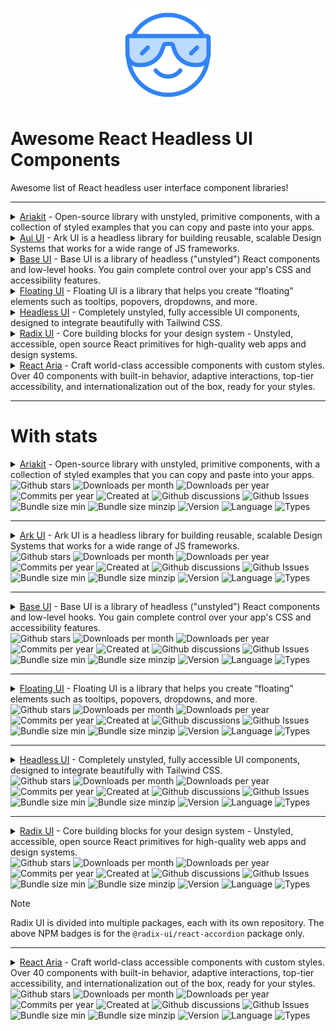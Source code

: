 
<p align="center">
  <img width="150" height="150" src="./assets/awesome.png">
</p>

# Awesome React Headless UI Components
Awesome list of React headless user interface component libraries!

---
<details>
    <summary><a href="https://ariakit.org">Ariakit</a> - Open-source library with unstyled, primitive components, with a collection of styled examples that you can copy and paste into your apps.</summary>

[![Ariakit github card](https://github-stats.h3.nu/api/pin/?username=ariakit&repo=ariakit)](https://github.com/ariakit/ariakit)
</details>

<details>
    <summary><a href="https://ark-ui.com/">Aui UI</a> - Ark UI is a headless library for building reusable, scalable Design Systems that works for a wide range of JS frameworks.</summary>

[![github card](https://github-stats.h3.nu/api/pin/?username=chakra-ui&repo=ark)](https://github.com/chakra-ui/ark)
</details>


<details>
    <summary><a href="https://mui.com/base-ui/">Base UI</a> - Base UI is a library of headless ("unstyled") React components and low-level hooks. You gain complete control over your app's CSS and accessibility features.</summary>

[![github card](https://github-stats.h3.nu/api/pin/?username=mui&repo=base-ui)](https://github.com/mui/base-ui)
</details>

<details>
    <summary><a href="https://floating-ui.com/">Floating UI</a> - Floating UI is a library that helps you create “floating” elements such as tooltips, popovers, dropdowns, and more.</summary>

[![github card](https://github-stats.h3.nu/api/pin/?username=floating-ui&repo=floating-ui)](https://github.com/floating-ui/floating-ui)
</details>

<details>
    <summary><a href="https://headlessui.com/">Headless UI</a> - Completely unstyled, fully accessible UI components, designed to integrate beautifully with Tailwind CSS.</summary>

[![github card](https://github-stats.h3.nu/api/pin/?username=tailwindlabs&repo=headlessui)](https://github.com/tailwindlabs/headlessui)
</details>

<details>
    <summary><a href="https://www.radix-ui.com/">Radix UI</a> - Core building blocks for your design system - Unstyled, accessible, open source React primitives for high-quality web apps and design systems.</summary>

[![github card](https://github-stats.h3.nu/api/pin/?username=radix-ui&repo=primitives)](https://github.com/radix-ui/primitives)

> [!NOTE]
> Radix UI is divided into multiple packages, each with its own repository. The above NPM badges is for the `@radix-ui/react-accordion` package only.

</details>

<details>
    <summary><a href="https://react-spectrum.adobe.com/react-aria/index.html">React Aria</a> - Craft world-class accessible components with custom styles. Over 40 components with built-in behavior, adaptive interactions, top-tier accessibility, and internationalization out of the box, ready for your styles.</summary>

[![github card](https://github-stats.h3.nu/api/pin/?username=adobe&repo=react-spectrum)](https://github.com/adobe/react-spectrum)
</details>

---

# With stats

<details>
    <summary><a href="https://ariakit.org">Ariakit</a> - Open-source library with unstyled, primitive components, with a collection of styled examples that you can copy and paste into your apps.</summary>

[![Ariakit github card](https://github-stats.h3.nu/api/pin/?username=ariakit&repo=ariakit)](https://github.com/ariakit/ariakit)
</details>

<div float="left">
  <img alt="Github stars" src="https://img.shields.io/github/stars/Ariakit/Ariakit?style=flat&logo=github&color=blue" />
  <img alt="Downloads per month" src="https://img.shields.io/npm/dm/%40ariakit%2Freact?style=flat&logo=npm&color=blue" />
  <img alt="Downloads per year" src="https://img.shields.io/npm/dy/%40ariakit%2Freact?style=flat&logo=npm&color=blue" />
  <img alt="Commits per year" src="https://img.shields.io/github/commit-activity/y/ariakit/ariakit?style=flat&logo=github&color=blue" />
  <img alt="Created at" src="https://img.shields.io/github/created-at/ariakit/ariakit?style=flat&logoColor=github&color=blue" />
  <img alt="Github discussions" src="https://img.shields.io/github/discussions/ariakit/ariakit?style=flat&logo=github&color=blue" />
  <img alt="Github Issues" src="https://img.shields.io/github/issues/ariakit/ariakit?style=flat&logo=github&color=blue" />
  <img alt="Bundle size min" src="https://img.shields.io/bundlephobia/min/%40ariakit%2Freact?style=flat&color=blue" />
  <img alt="Bundle size minzip" src="https://img.shields.io/bundlephobia/minzip/%40ariakit%2Freact?style=flat&color=blue" />
  <img alt="Version" src="https://img.shields.io/npm/v/%40ariakit%2Freact?style=flat&color=blue&logo=npm" />
  <img alt="Language" src="https://img.shields.io/github/languages/top/ariakit/ariakit?style=flat&color=blue" />
  <img alt="Types" src="https://img.shields.io/npm/types/%40ariakit%2Freact?style=flat&color=blue&logo=npm" />
</div>

---

<details>
    <summary><a href="https://ark-ui.com/">Ark UI</a> - Ark UI is a headless library for building reusable, scalable Design Systems that works for a wide range of JS frameworks.</summary>

[![github card](https://github-stats.h3.nu/api/pin/?username=chakra-ui&repo=ark)](https://github.com/chakra-ui/ark)
</details>

<div float="left">
  <img alt="Github stars" src="https://img.shields.io/github/stars/chakra-ui/ark?style=flat&logo=github&color=blue" />
  <img alt="Downloads per month" src="https://img.shields.io/npm/dm/%40ark-ui%2Freact?style=flat&logo=npm&color=blue" />
  <img alt="Downloads per year" src="https://img.shields.io/npm/dy/%40ark-ui%2Freact?style=flat&logo=npm&color=blue" />
  <img alt="Commits per year" src="https://img.shields.io/github/commit-activity/y/chakra-ui/ark?style=flat&logo=github&color=blue" />
  <img alt="Created at" src="https://img.shields.io/github/created-at/chakra-ui/ark?style=flat&logoColor=github&color=blue" />
  <img alt="Github discussions" src="https://img.shields.io/github/discussions/chakra-ui/ark?style=flat&logo=github&color=blue" />
  <img alt="Github Issues" src="https://img.shields.io/github/issues/chakra-ui/ark?style=flat&logo=github&color=blue" />
  <img alt="Bundle size min" src="https://img.shields.io/bundlephobia/min/%40ark-ui%2Freact?style=flat&color=blue" />
  <img alt="Bundle size minzip" src="https://img.shields.io/bundlephobia/minzip/%40ark-ui%2Freact?style=flat&color=blue" />
  <img alt="Version" src="https://img.shields.io/npm/v/%40ark-ui%2Freact?style=flat&color=blue&logo=npm" />
  <img alt="Language " src="https://img.shields.io/github/languages/top/chakra-ui/ark?style=flat&color=blue" />
  <img alt="Types" src="https://img.shields.io/npm/types/%40ark-ui%2Freact?style=flat&color=blue&logo=npm" />
</div>

---

<details>
    <summary><a href="https://mui.com/base-ui/">Base UI</a> - Base UI is a library of headless ("unstyled") React components and low-level hooks. You gain complete control over your app's CSS and accessibility features.</summary>

[![github card](https://github-stats.h3.nu/api/pin/?username=mui&repo=base-ui)](https://github.com/mui/base-ui)
</details>

<div float="left">
  <img alt="Github stars" src="https://img.shields.io/github/stars/mui/base-ui?style=flat&logo=github&color=blue" />
  <img alt="Downloads per month" src="https://img.shields.io/npm/dm/@mui/base?style=flat&logo=npm&color=blue" />
  <img alt="Downloads per year" src="https://img.shields.io/npm/dy/@mui/base?style=flat&logo=npm&color=blue" />
  <img alt="Commits per year" src="https://img.shields.io/github/commit-activity/y/mui/base-ui?style=flat&logo=github&color=blue" />
  <img alt="Created at" src="https://img.shields.io/github/created-at/mui/base-ui?style=flat&logoColor=github&color=blue" />
  <img alt="Github discussions" src="https://img.shields.io/github/discussions/mui/base-ui?style=flat&logo=github&color=blue" />
  <img alt="Github Issues" src="https://img.shields.io/github/issues/mui/base-ui?style=flat&logo=github&color=blue" />
  <img alt="Bundle size min" src="https://img.shields.io/bundlephobia/min/@mui/base?style=flat&color=blue" />
  <img alt="Bundle size minzip" src="https://img.shields.io/bundlephobia/minzip/@mui/base?style=flat&color=blue" />
  <img alt="Version" src="https://img.shields.io/npm/v/@mui/base?style=flat&color=blue&logo=npm" />
  <img alt="Language " src="https://img.shields.io/github/languages/top/mui/base-ui?style=flat&color=blue" />
  <img alt="Types" src="https://img.shields.io/npm/types/@mui/base?style=flat&color=blue&logo=npm" />
</div>

---

<details>
    <summary><a href="https://floating-ui.com/">Floating UI</a> - Floating UI is a library that helps you create “floating” elements such as tooltips, popovers, dropdowns, and more.</summary>

[![github card](https://github-stats.h3.nu/api/pin/?username=floating-ui&repo=floating-ui)](https://github.com/floating-ui/floating-ui)
</details>

<div float="left">
  <img alt="Github stars" src="https://img.shields.io/github/stars/floating-ui/floating-ui?style=flat&logo=github&color=blue" />
  <img alt="Downloads per month" src="https://img.shields.io/npm/dm/%40floating-ui%2Freact?style=flat&logo=npm&color=blue" />
  <img alt="Downloads per year" src="https://img.shields.io/npm/dy/%40floating-ui%2Freact?style=flat&logo=npm&color=blue" />
  <img alt="Commits per year" src="https://img.shields.io/github/commit-activity/y/floating-ui/floating-ui?style=flat&logo=github&color=blue" />
  <img alt="Created at" src="https://img.shields.io/github/created-at/floating-ui/floating-ui?style=flat&logoColor=github&color=blue" />
  <img alt="Github discussions" src="https://img.shields.io/github/discussions/floating-ui/floating-ui?style=flat&logo=github&color=blue" />
  <img alt="Github Issues" src="https://img.shields.io/github/issues/floating-ui/floating-ui?style=flat&logo=github&color=blue" />
  <img alt="Bundle size min" src="https://img.shields.io/bundlephobia/min/%40floating-ui%2Freact?style=flat&color=blue" />
  <img alt="Bundle size minzip" src="https://img.shields.io/bundlephobia/minzip/%40floating-ui%2Freact?style=flat&color=blue" />
  <img alt="Version" src="https://img.shields.io/npm/v/%40floating-ui%2Freact?style=flat&color=blue&logo=npm" />
  <img alt="Language " src="https://img.shields.io/github/languages/top/floating-ui/floating-ui?style=flat&color=blue" />
  <img alt="Types" src="https://img.shields.io/npm/types/%40floating-ui%2Freact?style=flat&color=blue&logo=npm" />
</div>

---

<details>
    <summary><a href="https://headlessui.com/">Headless UI</a> - Completely unstyled, fully accessible UI components, designed to integrate beautifully with Tailwind CSS.</summary>

[![github card](https://github-stats.h3.nu/api/pin/?username=tailwindlabs&repo=headlessui)](https://github.com/tailwindlabs/headlessui)
</details>

<div float="left">
  <img alt="Github stars" src="https://img.shields.io/github/stars/tailwindlabs/headlessui?style=flat&logo=github&color=blue" />
  <img alt="Downloads per month" src="https://img.shields.io/npm/dm/%40headlessui%2Freact?style=flat&logo=npm&color=blue" />
  <img alt="Downloads per year" src="https://img.shields.io/npm/dy/%40headlessui%2Freact?style=flat&logo=npm&color=blue" />
  <img alt="Commits per year" src="https://img.shields.io/github/commit-activity/y/tailwindlabs/headlessui?style=flat&logo=github&color=blue" />
  <img alt="Created at" src="https://img.shields.io/github/created-at/tailwindlabs/headlessui?style=flat&logoColor=github&color=blue" />
  <img alt="Github discussions" src="https://img.shields.io/github/discussions/tailwindlabs/headlessui?style=flat&logo=github&color=blue" />
  <img alt="Github Issues" src="https://img.shields.io/github/issues/tailwindlabs/headlessui?style=flat&logo=github&color=blue" />
  <img alt="Bundle size min" src="https://img.shields.io/bundlephobia/min/%40headlessui%2Freact?style=flat&color=blue" />
  <img alt="Bundle size minzip" src="https://img.shields.io/bundlephobia/minzip/%40headlessui%2Freact?style=flat&color=blue" />
  <img alt="Version" src="https://img.shields.io/npm/v/%40headlessui%2Freact?style=flat&color=blue&logo=npm" />
  <img alt="Language " src="https://img.shields.io/github/languages/top/tailwindlabs/headlessui?style=flat&color=blue" />
  <img alt="Types" src="https://img.shields.io/npm/types/%40headlessui%2Freact?style=flat&color=blue&logo=npm" />
</div>

---

<details>
    <summary><a href="https://www.radix-ui.com/">Radix UI</a> - Core building blocks for your design system - Unstyled, accessible, open source React primitives for high-quality web apps and design systems.</summary>

[![github card](https://github-stats.h3.nu/api/pin/?username=radix-ui&repo=primitives)](https://github.com/radix-ui/primitives)
</details>

<div float="left">
  <img alt="Github stars" src="https://img.shields.io/github/stars/radix-ui/primitives?style=flat&logo=github&color=blue" />
  <img alt="Downloads per month" src="https://img.shields.io/npm/dm/%40radix-ui%2Freact-accordion?style=flat&logo=npm&color=blue" />
  <img alt="Downloads per year" src="https://img.shields.io/npm/dy/%40radix-ui%2Freact-accordion?style=flat&logo=npm&color=blue" />
  <img alt="Commits per year" src="https://img.shields.io/github/commit-activity/y/radix-ui/primitives?style=flat&logo=github&color=blue" />
  <img alt="Created at" src="https://img.shields.io/github/created-at/radix-ui/primitives?style=flat&logoColor=github&color=blue" />
  <img alt="Github discussions" src="https://img.shields.io/github/discussions/radix-ui/primitives?style=flat&logo=github&color=blue" />
  <img alt="Github Issues" src="https://img.shields.io/github/issues/radix-ui/primitives?style=flat&logo=github&color=blue" />
  <img alt="Bundle size min" src="https://img.shields.io/bundlephobia/min/%40radix-ui%2Freact-accordion?style=flat&color=blue" />
  <img alt="Bundle size minzip" src="https://img.shields.io/bundlephobia/minzip/%40radix-ui%2Freact-accordion?style=flat&color=blue" />
  <img alt="Version" src="https://img.shields.io/npm/v/%40radix-ui%2Freact-accordion?style=flat&color=blue&logo=npm" />
  <img alt="Language " src="https://img.shields.io/github/languages/top/radix-ui/primitives?style=flat&color=blue" />
  <img alt="Types" src="https://img.shields.io/npm/types/%40radix-ui%2Freact-accordion?style=flat&color=blue&logo=npm" />
</div>

> [!NOTE]
> Radix UI is divided into multiple packages, each with its own repository. The above NPM badges is for the `@radix-ui/react-accordion` package only.

---

<details>
    <summary><a href="https://react-spectrum.adobe.com/react-aria/index.html">React Aria</a> - Craft world-class accessible components with custom styles. Over 40 components with built-in behavior, adaptive interactions, top-tier accessibility, and internationalization out of the box, ready for your styles.</summary>

[![github card](https://github-stats.h3.nu/api/pin/?username=adobe&repo=react-spectrum)](https://github.com/adobe/react-spectrum)
</details>

<div float="left">
  <img alt="Github stars" src="https://img.shields.io/github/stars/adobe/react-spectrum?style=flat&logo=github&color=blue" />
  <img alt="Downloads per month" src="https://img.shields.io/npm/dm/react-aria-components?style=flat&logo=npm&color=blue" />
  <img alt="Downloads per year" src="https://img.shields.io/npm/dy/react-aria-components?style=flat&logo=npm&color=blue" />
  <img alt="Commits per year" src="https://img.shields.io/github/commit-activity/y/adobe/react-spectrum?style=flat&logo=github&color=blue" />
  <img alt="Created at" src="https://img.shields.io/github/created-at/adobe/react-spectrum?style=flat&logoColor=github&color=blue" />
  <img alt="Github discussions" src="https://img.shields.io/github/discussions/adobe/react-spectrum?style=flat&logo=github&color=blue" />
  <img alt="Github Issues" src="https://img.shields.io/github/issues/adobe/react-spectrum?style=flat&logo=github&color=blue" />
  <img alt="Bundle size min" src="https://img.shields.io/bundlephobia/min/react-aria-components?style=flat&color=blue" />
  <img alt="Bundle size minzip" src="https://img.shields.io/bundlephobia/minzip/react-aria-components?style=flat&color=blue" />
  <img alt="Version" src="https://img.shields.io/npm/v/react-aria-components?style=flat&color=blue&logo=npm" />
  <img alt="Language " src="https://img.shields.io/github/languages/top/adobe/react-spectrum?style=flat&color=blue" />
  <img alt="Types" src="https://img.shields.io/npm/types/react-aria-components?style=flat&color=blue&logo=npm" />
</div>

